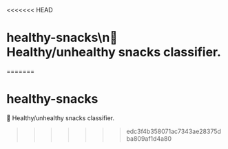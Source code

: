 <<<<<<< HEAD
# healthy-snacks\n🍔 Healthy/unhealthy snacks classifier.
=======
# healthy-snacks
🍔 Healthy/unhealthy snacks classifier.
>>>>>>> edc3f4b358071ac7343ae28375dba809af1d4a80
